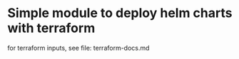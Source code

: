 # Simple module to deploy helm charts with terraform
for terraform inputs, see file: terraform-docs.md 